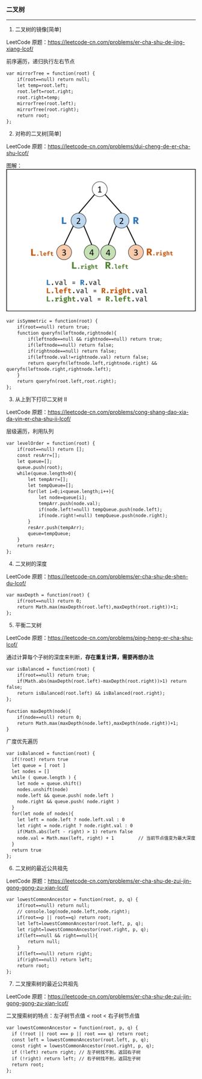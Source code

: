 ### 二叉树

---

1. 二叉树的镜像[简单]

LeetCode 原题：https://leetcode-cn.com/problems/er-cha-shu-de-jing-xiang-lcof/

前序遍历，递归执行左右节点

```
var mirrorTree = function(root) {
    if(root==null) return null;
    let temp=root.left;
    root.left=root.right;
    root.right=temp;
    mirrorTree(root.left);
    mirrorTree(root.right);
    return root;
};
```

2. 对称的二叉树[简单]

LeetCode 原题：https://leetcode-cn.com/problems/dui-cheng-de-er-cha-shu-lcof/

图解：
![avatar](./images/5-1.png)

```
var isSymmetric = function(root) {
    if(root==null) return true;
    function queryfn(leftnode,rightnode){
        if(leftnode==null && rightnode==null) return true;
        if(leftnode==null) return false;
        if(rightnode==null) return false;
        if(leftnode.val!=rightnode.val) return false;
        return queryfn(leftnode.left,rightnode.right) && queryfn(leftnode.right,rightnode.left);
    }
    return queryfn(root.left,root.right);
};
```

3. 从上到下打印二叉树 II

LeetCode 原题：https://leetcode-cn.com/problems/cong-shang-dao-xia-da-yin-er-cha-shu-ii-lcof/

层级遍历，利用队列

```
var levelOrder = function(root) {
    if(root==null) return [];
    const resArr=[];
    let queue=[];
    queue.push(root);
    while(queue.length>0){
        let tempArr=[];
        let tempQueue=[];
        for(let i=0;i<queue.length;i++){
            let node=queue[i];
            tempArr.push(node.val);
            if(node.left!=null) tempQueue.push(node.left);
            if(node.right!=null) tempQueue.push(node.right);
        }
        resArr.push(tempArr);
        queue=tempQueue;
    }
    return resArr;
};
```

4. 二叉树的深度

LeetCode 原题：https://leetcode-cn.com/problems/er-cha-shu-de-shen-du-lcof/

```
var maxDepth = function(root) {
    if(root==null) return 0;
    return Math.max(maxDepth(root.left),maxDepth(root.right))+1;
};
```

5. 平衡二叉树

LeetCode 原题：https://leetcode-cn.com/problems/ping-heng-er-cha-shu-lcof/

通过计算每个子树的深度来判断，**存在重复计算，需要再想办法**

```
var isBalanced = function(root) {
    if(root==null) return true;
    if(Math.abs(maxDepth(root.left)-maxDepth(root.right))>1) return false;
    return isBalanced(root.left) && isBalanced(root.right);
};

function maxDepth(node){
    if(node==null) return 0;
    return Math.max(maxDepth(node.left),maxDepth(node.right))+1;
}
```
广度优先遍历


```
var isBalanced = function(root) {
  if(!root) return true
  let queue = [ root ]
  let nodes = []
  while ( queue.length ) {
    let node = queue.shift()
    nodes.unshift(node)
    node.left && queue.push( node.left )
    node.right && queue.push( node.right )
  }
  for(let node of nodes){
    let left = node.left ? node.left.val : 0
    let right = node.right ? node.right.val : 0
    if(Math.abs(left - right) > 1) return false
    node.val = Math.max(left, right) + 1         // 当前节点值变为最大深度
  }
  return true
};
```

6. 二叉树的最近公共祖先

LeetCode 原题：https://leetcode-cn.com/problems/er-cha-shu-de-zui-jin-gong-gong-zu-xian-lcof/

```
var lowestCommonAncestor = function(root, p, q) {
    if(root==null) return null;
    // console.log(node,node.left,node.right);
    if(root==p || root==q) return root;
    let left=lowestCommonAncestor(root.left, p, q);
    let right=lowestCommonAncestor(root.right, p, q);
    if(left==null && right==null){
        return null;
    }
    if(left==null) return right;
    if(right==null) return left;
    return root;
};
```

7. 二叉搜索树的最近公共祖先

LeetCode 原题：https://leetcode-cn.com/problems/er-cha-shu-de-zui-jin-gong-gong-zu-xian-lcof/

二叉搜索树的特点：左子树节点值 < root < 右子树节点值

```
var lowestCommonAncestor = function(root, p, q) {
  if (!root || root === p || root === q) return root;
  const left = lowestCommonAncestor(root.left, p, q);
  const right = lowestCommonAncestor(root.right, p, q);
  if (!left) return right; // 左子树找不到，返回右子树
  if (!right) return left; // 右子树找不到，返回左子树
  return root;
};
```

